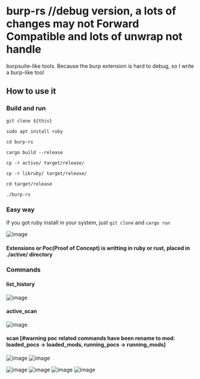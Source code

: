 # burp-rs //debug version, a lots of changes may not Forward Compatible and lots of unwrap not handle

burpsuite-like tools. Because the burp extension is hard to debug, so I write a burp-like tool

## How to use it
  ### Build and run
  ``git clone ${this}``  
  
  ``sudo apt install ruby``  

  ``cd burp-rs``  

  ``cargo build --release``  

  ``cp -r active/ target/release/``  
  
  ``cp -r libruby/ target/release/``  

  ``cd target/release``  

  ``./burp-rs``  
 ### Easy way
  If you got ruby install in your system, just ``git clone`` and ``cargo run``

![image](https://user-images.githubusercontent.com/25635931/207817203-c283640c-40df-45d1-a403-0b54e05abba9.png)  
  #### Extensions or Poc(Proof of Concept) is writting in ruby or rust, placed in ./active/ directory
 ### Commands
 #### list_history
![image](https://user-images.githubusercontent.com/25635931/207822587-318133ce-0239-4722-978b-e3cb9764b82a.png)
 #### active_scan
![image](https://user-images.githubusercontent.com/25635931/208836245-0d1166f6-2ded-4d4f-a2aa-c673490c4707.png)
 #### scan [#warning poc related commands have been rename to mod: loaded_pocs -> loaded_mods, running_pocs -> running_mods]
 ![image](https://user-images.githubusercontent.com/25635931/208837152-447be76f-e483-4382-9876-0aa3727506be.png)
 ![image](https://user-images.githubusercontent.com/25635931/208839723-7d3912cd-2e6f-4efc-a94c-c2d602c5b2d8.png)

 ![image](https://user-images.githubusercontent.com/25635931/208838313-0cc448fd-6b9f-4a9a-9bf8-c0a7f624fbb9.png)
 ![image](https://user-images.githubusercontent.com/25635931/208839540-eff42130-b333-4d04-90e9-7965e3d76a3f.png)
 ![image](https://user-images.githubusercontent.com/25635931/208838481-23b2a138-74af-4cb4-b6ad-308f55cb53ed.png)
 ![image](https://user-images.githubusercontent.com/25635931/208838573-83c01e57-4da6-40f4-b867-5eb6b834bb60.png)








